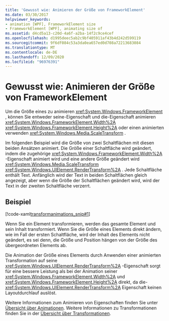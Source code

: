 ```yaml
---
title: 'Gewusst wie: Animieren der Größe von FrameworkElement'
ms.date: 03/30/2017
helpviewer_keywords:
- animation [WPF], FrameworkElement size
- FrameworkElement [WPF], animating size of
ms.assetid: d4cd5a13-c20d-4a6f-a2ba-14f2c9ce4cef
ms.openlocfilehash: d1995deec5ab2c9bf405911af43b4d242d599119
ms.sourcegitcommit: 9f6df084c53a3da0ea657ed0d708a72213683084
ms.translationtype: MT
ms.contentlocale: de-DE
ms.lasthandoff: 12/09/2020
ms.locfileid: "96976391"
---
```

# <a name="how-to-animate-the-size-of-a-frameworkelement"></a>Gewusst wie: Animieren der Größe von FrameworkElement
Um die Größe eines zu animieren <xref:System.Windows.FrameworkElement> , können Sie entweder seine-Eigenschaft und die-Eigenschaft animieren <xref:System.Windows.FrameworkElement.Width%2A> <xref:System.Windows.FrameworkElement.Height%2A> oder einen animierten verwenden <xref:System.Windows.Media.ScaleTransform> .  
  
 Im folgenden Beispiel wird die Größe von zwei Schaltflächen mit diesen beiden Ansätzen animiert. Die Größe einer Schaltfläche wird geändert, indem die zugehörige <xref:System.Windows.FrameworkElement.Width%2A> -Eigenschaft animiert wird und eine andere Größe geändert wird <xref:System.Windows.Media.ScaleTransform> <xref:System.Windows.UIElement.RenderTransform%2A> . Jede Schaltfläche enthält Text. Anfänglich wird der Text in beiden Schaltflächen gleich angezeigt, aber wenn die Größe der Schaltflächen geändert wird, wird der Text in der zweiten Schaltfläche verzerrt.  
  
## <a name="example"></a>Beispiel  
 [!code-xaml[transformanimations_snip#1](~/samples/snippets/xaml/VS_Snippets_Wpf/transformanimations_snip/XAML/AnimatingSizeExample.xaml#1)]  
  
 Wenn Sie ein Element transformieren, werden das gesamte Element und sein Inhalt transformiert. Wenn Sie die Größe eines Elements direkt ändern, wie im Fall der ersten Schaltfläche, wird der Inhalt des Elements nicht geändert, es sei denn, die Größe und Position hängen von der Größe des übergeordneten Elements ab.  
  
 Die Animation der Größe eines Elements durch Anwenden einer animierten Transformation auf seine <xref:System.Windows.UIElement.RenderTransform%2A> -Eigenschaft sorgt für eine bessere Leistung als bei der Animation seiner <xref:System.Windows.FrameworkElement.Width%2A> und <xref:System.Windows.FrameworkElement.Height%2A> direkt, da die- <xref:System.Windows.UIElement.RenderTransform%2A> Eigenschaft keinen Layoutdurchlauf auslöst.  
  
 Weitere Informationen zum Animieren von Eigenschaften finden Sie unter [Übersicht über Animationen](../graphics-multimedia/animation-overview.md). Weitere Informationen zu Transformationen finden Sie in der [Übersicht über Transformationen](../graphics-multimedia/transforms-overview.md).
